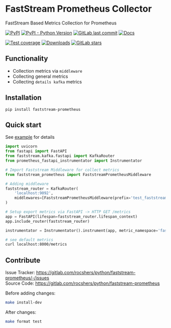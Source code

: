 # FastStream Prometheus Collector

FastStream Based Metrics Collection for Prometheus

[![PyPI](https://img.shields.io/pypi/v/faststream-prometheus)](https://pypi.org/project/faststream-prometheus/)
[![PyPI - Python Version](https://img.shields.io/pypi/pyversions/faststream-prometheus)](https://pypi.org/project/faststream-prometheus/)
[![GitLab last commit](https://img.shields.io/gitlab/last-commit/rocshers/python/faststream-prometheus)](https://gitlab.com/rocshers/python/faststream-prometheus)
[![Docs](https://img.shields.io/badge/docs-exist-blue)](https://projects.rocshers.com/open-source/faststream-prometheus/docs)

[![Test coverage](https://codecov.io/gitlab/rocshers:python/faststream-prometheus/graph/badge.svg)](https://codecov.io/gitlab/rocshers:python/faststream-prometheus)
[![Downloads](https://static.pepy.tech/badge/faststream-prometheus)](https://pepy.tech/project/faststream-prometheus)
[![GitLab stars](https://img.shields.io/gitlab/stars/rocshers/python/faststream-prometheus)](https://gitlab.com/rocshers/python/faststream-prometheus)

## Functionality

- Collection metrics via `middleware`
- Collecting general metrics
- Collecting `details kafka` metrics

## Installation

`pip install faststream-prometheus`

## Quick start

See [example](https://gitlab.com/rocshers/python/faststream-prometheus/-/blob/release/test_app.py) for details

```python
import uvicorn
from fastapi import FastAPI
from faststream.kafka.fastapi import KafkaRouter
from prometheus_fastapi_instrumentator import Instrumentator

# Import Faststream Middleware for collect metrics 
from faststream_prometheus import FaststreamPrometheusMiddleware

# Adding middleware 
faststream_router = KafkaRouter(
    'localhost:9092',
    middlewares=[FaststreamPrometheusMiddleware(prefix='test_faststream')],
)

# Setup export metrics via FastAPI -> HTTP GET /metrics
app = FastAPI(lifespan=faststream_router.lifespan_context)
app.include_router(faststream_router)

instrumentator = Instrumentator().instrument(app, metric_namespace='fastapi').expose(app)

```

```bash
# see default metrics
curl localhost:8000/metrics
```

## Contribute

Issue Tracker: <https://gitlab.com/rocshers/python/faststream-prometheus/-/issues>  
Source Code: <https://gitlab.com/rocshers/python/faststream-prometheus>

Before adding changes:

```bash
make install-dev
```

After changes:

```bash
make format test
```
